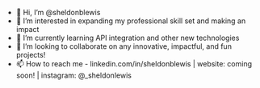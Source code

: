 - 👋 Hi, I’m @sheldonblewis
- 👀 I’m interested in expanding my professional skill set and making an impact
- 🌱 I’m currently learning API integration and other new technologies
- 💞️ I’m looking to collaborate on any innovative, impactful, and fun projects!
- 📫 How to reach me - linkedin.com/in/sheldonblewis | website: coming soon! | instagram: @_sheldonlewis 

<!---
sheldonblewis/sheldonblewis is a ✨ special ✨ repository because its `README.md` (this file) appears on your GitHub profile.
You can click the Preview link to take a look at your changes.
--->
